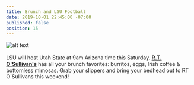 ```yaml
---
title: Brunch and LSU Football
date: 2019-10-01 22:45:00 -07:00
published: false
position: 15
---
```


![alt text](https://lsu-phoenix-alumni.github.io/assets/img/UtahStateWatchParty.png)  
<br>
LSU will host Utah State at 9am Arizona time this Saturday. **[R.T. O'Sullivan's][1]** has all your brunch favorites: burritos, eggs, Irish coffee & bottomless mimosas. Grab your slippers and bring your bedhead out to RT O'Sullivans this weekend!
<br>

[1]: https://scottsdale.rtosullivans.com/ "RTO Scottsdale website"